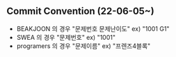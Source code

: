 ## Commit Convention (22-06-05~)

- BEAKJOON 의 경우 "문제번호 문제난이도" ex) "1001 G1"
- SWEA 의 경우 "문제번호" ex) "1001"
- programers 의 경우 "문제이름" ex) "프렌즈4블록"
